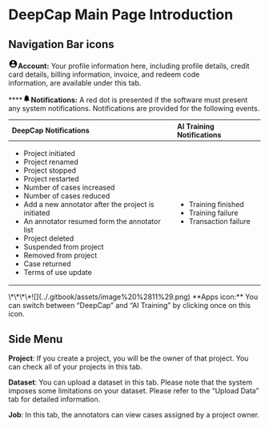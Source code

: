 # DeepCap Main Page Introduction

## Navigation Bar icons

![](../.gitbook/assets/image%20%284%29.png)**Account:** Your profile information here, including profile details, credit card details, billing information, invoice, and redeem code  
information, are available under this tab. 

\*\*\*\*![](../.gitbook/assets/image%20%2810%29.png)**Notifications:** A red dot is presented if the software must present any system notifications. Notifications are provided for the following events.

<table>
  <thead>
    <tr>
      <th style="text-align:left">DeepCap Notifications</th>
      <th style="text-align:left">AI Training Notifications</th>
    </tr>
  </thead>
  <tbody>
    <tr>
      <td style="text-align:left">
        <ul>
          <li>Project initiated</li>
          <li>Project renamed</li>
          <li>Project stopped</li>
          <li>Project restarted</li>
          <li>Number of cases increased</li>
          <li>Number of cases reduced</li>
          <li>Add a new annotator after the project is initiated</li>
          <li>An annotator resumed form the annotator list</li>
          <li>Project deleted</li>
          <li>Suspended from project</li>
          <li>Removed from project</li>
          <li>Case returned</li>
          <li>Terms of use update</li>
        </ul>
      </td>
      <td style="text-align:left">
        <p></p>
        <ul>
          <li>Training finished</li>
          <li>Training failure</li>
          <li>Transaction failure</li>
        </ul>
      </td>
    </tr>
  </tbody>
</table>\*\*\*\*![](../.gitbook/assets/image%20%2811%29.png) **Apps icon:** You can switch between “DeepCap” and “AI Training” by clicking  
once on this icon.

## Side Menu

**Project**: If you create a project, you will be the owner of that project. You can check all of your projects in this tab. 

**Dataset**: You can upload a dataset in this tab. Please note that the system imposes some limitations on your dataset. Please refer to the “Upload Data” tab for detailed information. 

**Job**: In this tab, the annotators can view cases assigned by a project owner.

